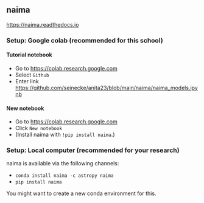 ## naima

https://naima.readthedocs.io

### Setup: Google colab (recommended for this school)

#### Tutorial notebook
- Go to https://colab.research.google.com
- Select `Github`
- Enter link https://github.com/seinecke/anita23/blob/main/naima/naima_models.ipynb

#### New notebook
- Go to https://colab.research.google.com
- Click `New notebook`
- (Install naima with `!pip install naima`.)


### Setup: Local computer (recommended for your research)

naima is available via the following channels:
- `conda install naima -c astropy naima`
- `pip install naima`

You might want to create a new conda environment for this.
